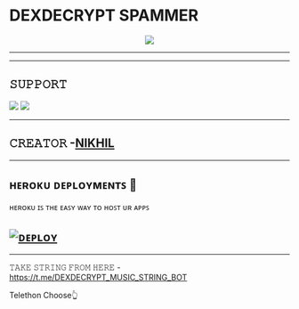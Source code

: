 # DEXDECRYPT SPAMMER

<p align="center">
  <img src="https://telegra.ph/file/f9a63f0811c00fcbc01bd.jpg">
</p>

----
-------------------------------------------------

## 𝚂𝚄𝙿𝙿𝙾𝚁𝚃 
                          
<a href="https://t.me/dexdecrypt"><img src="https://img.shields.io/badge/Join-SUPPORT%20GROUP-red.svg?logo=Telegram"></a>
<a href="https://t.me/dexdecrypt"><img src="https://img.shields.io/badge/Join-SUPPORT%20CHANNEL-red.svg?logo=Telegram"></a>

-------------------------------------------------

## 𝙲𝚁𝙴𝙰𝚃𝙾𝚁 -[NIKHIL](https://t.me/NIKHILOWNER)

-------------------------------------------------
## ʜᴇʀᴏᴋᴜ ᴅᴇᴘʟᴏʏᴍᴇɴᴛꜱ 💜
ʜᴇʀᴏᴋᴜ ɪꜱ ᴛʜᴇ ᴇᴀꜱʏ ᴡᴀʏ ᴛᴏ ʜᴏꜱᴛ ᴜʀ ᴀᴘᴘꜱ

[![ᴅᴇᴘʟᴏʏ](https://www.herokucdn.com/deploy/button.svg)](https://heroku.com/deploy?template=https://github.com/jsksosnsns/DEXDECRYPT-SPAM-BOT)
------------------------------------------------
   
-------------------------------------------------
𝚃𝙰𝙺𝙴 𝚂𝚃𝚁𝙸𝙽𝙶 𝙵𝚁𝙾𝙼 𝙷𝙴𝚁𝙴 - https://t.me/DEXDECRYPT_MUSIC_STRING_BOT

Telethon Choose👆
